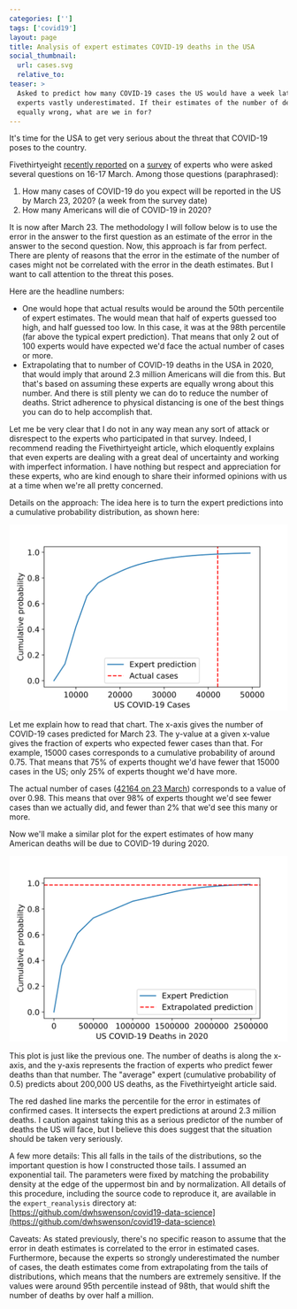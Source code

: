 ```yaml
---
categories: ['']
tags: ['covid19']
layout: page
title: Analysis of expert estimates COVID-19 deaths in the USA
social_thumbnail:
  url: cases.svg
  relative_to: 
teaser: >
  Asked to predict how many COVID-19 cases the US would have a week later,
  experts vastly underestimated. If their estimates of the number of deaths are
  equally wrong, what are we in for?
---
```


It's time for the USA to get very serious about the threat that COVID-19 poses
to the country.

Fivethirtyeight [recently
reported](https://fivethirtyeight.com/features/infectious-disease-experts-dont-know-how-bad-the-coronavirus-is-going-to-get-either/)
on a [survey](https://works.bepress.com/mcandrew/2/) of experts who were asked
several questions on 16-17 March. Among those questions (paraphrased):

1. How many cases of COVID-19 do you expect will be reported in the US by March
   23, 2020? (a week from the survey date)
2. How many Americans will die of COVID-19 in 2020?

It is now after March 23. The methodology I will follow below is to use the
error in the answer to the first question as an estimate of the error in the
answer to the second question. Now, this approach is far from perfect. There
are plenty of reasons that the error in the estimate of the number of cases
might not be correlated with the error in the death estimates. But I want to
call attention to the threat this poses.

Here are the headline numbers:

* One would hope that actual results would be around the 50th percentile of
  expert estimates. The would mean that half of experts guessed too high, and
  half guessed too low. In this case, it was at the 98th percentile (far above
  the typical expert prediction). That means that only 2 out of 100 experts
  would have expected we'd face the actual number of cases or more.
* Extrapolating that to number of COVID-19 deaths in the USA in 2020, that
  would imply that around 2.3 million Americans will die from this. But that's
  based on assuming these experts are equally wrong about this number. And
  there is still plenty we can do to reduce the number of deaths. Strict
  adherence to physical distancing is one of the best things you can do to help
  accomplish that.

Let me be very clear that I do not in any way mean any sort of attack or
disrespect to the experts who participated in that survey. Indeed, I recommend
reading the Fivethirtyeight article, which eloquently explains that even
experts are dealing with a great deal of uncertainty and working with imperfect
information. I have nothing but respect and appreciation for these experts, who
are kind enough to share their informed opinions with us at a time when we're
all pretty concerned.

Details on the approach: The idea here is to turn the expert predictions into a
cumulative probability distribution, as shown here:

![Cumulative probability for cases](cases.svg)

Let me explain how to read that chart. The x-axis gives the number of COVID-19
cases predicted for March 23. The y-value at a given x-value gives the fraction
of experts who expected fewer cases than that. For example, 15000 cases
corresponds to a cumulative probability of around 0.75. That means that 75% of
experts thought we'd have fewer that 15000 cases in the US; only 25% of experts
thought we'd have more.

The actual number of cases ([42164 on 23
March](https://covidtracking.com/us-daily/)) corresponds to a value of over
0.98. This means that over 98% of experts thought we'd see fewer cases than we
actually did, and fewer than 2% that we'd see this many or more.

Now we'll make a similar plot for the expert estimates of how many American
deaths will be due to COVID-19 during 2020.

![Cumulative probability for deaths](deaths.svg)

This plot is just like the previous one. The number of deaths is along
the x-axis, and the y-axis represents the fraction of experts who predict fewer
deaths than that number. The "average" expert (cumulative probability of 0.5)
predicts about 200,000 US deaths, as the Fivethirtyeight article said.


The red dashed line marks the percentile for the error in estimates of
confirmed cases. It intersects the expert predictions at around 2.3 million
deaths. I caution against taking this as a serious predictor of the number of
deaths the US will face, but I believe this does suggest that the situation
should be taken very seriously.

A few more details: This all falls in the tails of the distributions, so the
important question is how I constructed those tails. I assumed an exponential
tail. The parameters were fixed by matching the probability density at the edge of the uppermost bin and by normalization.
All details of this procedure, including the source code to reproduce it, are
available in the `expert_reanalysis` directory at: [https://github.com/dwhswenson/covid19-data-science](https://github.com/dwhswenson/covid19-data-science)

Caveats: As stated previously, there's no specific reason to assume that the
error in death estimates is correlated to the error in estimated cases.
Furthermore, because the experts so strongly underestimated the number of
cases, the death estimates come from extrapolating from the tails of
distributions, which means that the numbers are extremely sensitive. If the
values were around 95th percentile instead of 98th, that would shift the number
of deaths by over half a million.
